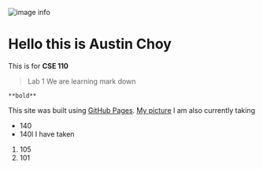 ![image info](./slef.png)
# Hello this is Austin Choy
This is for **CSE 110**
> Lab 1
We are learning mark down
```
**bold**
```
This site was built using [GitHub Pages](https://pages.github.com/).
[My picture](./slef.png)
I am also currently taking 
- 140
- 140l
I have taken
1. 105
2. 101
